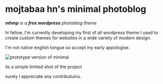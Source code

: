 # mojtabaa hn's minimal photoblog
*__mhmp__ is a __free wordpress__ photoblog theme*

hi fellow, I'm currently developing my first of all wordpress theme.I used to create custom themes for websites in a wide variety of modern design.

I'm not native english tongue so accept my early appologise.

![prototype version of minimal](http://s6.picofile.com/file/8242464626/minimal.gif)

its a simple limited shot of the project

surely I appreciate any contributuins.
